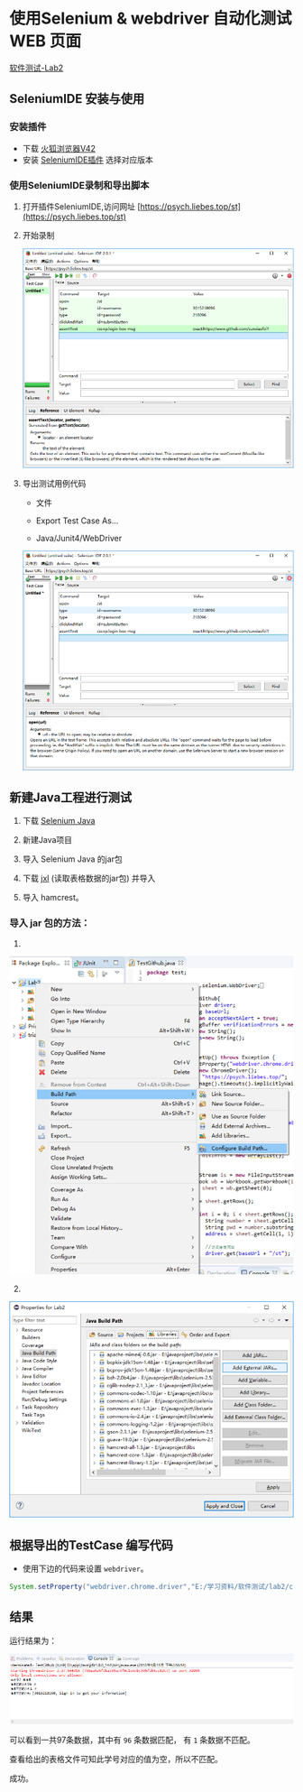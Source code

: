 # 使用Selenium & webdriver 自动化测试 WEB 页面

[软件测试-Lab2](https://github.com/sunxiaofeiT/lab2)

## SeleniumIDE 安装与使用

### 安装插件
-	下载 [火狐浏览器V42]( http://ftp.mozilla.org/pub/firefox/releases/42.0/win64/zh-CN/)
-	安装 [SeleniumIDE插件]( https://addons.mozilla.org/zh-CN/firefox/addon/selenium-ide/versions/) 选择对应版本


### 使用SeleniumIDE录制和导出脚本

1.	打开插件SeleniumIDE,访问网址 [https://psych.liebes.top/st](https://psych.liebes.top/st)

2.	开始录制  

    ![](./img/seleniumIDE.png)

3.	导出测试用例代码  

    - 文件

    - Export Test Case As…

    - Java/Junit4/WebDriver   

    ![](./img/exportCase.png)

## 新建Java工程进行测试

1.	下载 [Selenium Java](http://selenium-release.storage.googleapis.com/index.html?path=2.53/)

2.	新建Java项目

3.	导入 Selenium Java 的jar包

4.	下载 [jxl](http://maven.ibiblio.org/maven2/net/sourceforge/jexcelapi/jxl/) (读取表格数据的jar包) 并导入

5.	导入 hamcrest。

### 导入 jar 包的方法：  

1.  

![./img/buildpath.png](./img/buildpath.png)  

2.  

![](./img/addjars.png)

## 根据导出的TestCase 编写代码

- 使用下边的代码来设置 `webdriver`。

```java
System.setProperty("webdriver.chrome.driver","E:/学习资料/软件测试/lab2/chromedriver.exe");
```

## 结果

运行结果为：  

![](./img/result.png)  

可以看到一共97条数据，其中有 `96` 条数据匹配， 有 `1` 条数据不匹配。  

查看给出的表格文件可知此学号对应的值为空，所以不匹配。  

成功。